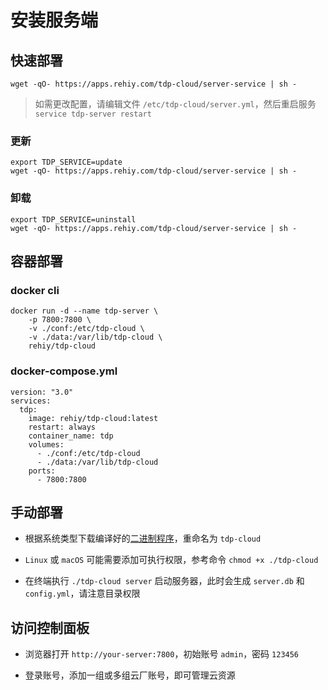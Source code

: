 # 安装服务端

## 快速部署

```shell
wget -qO- https://apps.rehiy.com/tdp-cloud/server-service | sh -
```

> 如需更改配置，请编辑文件 `/etc/tdp-cloud/server.yml`，然后重启服务 `service tdp-server restart`

### 更新

```shell
export TDP_SERVICE=update
wget -qO- https://apps.rehiy.com/tdp-cloud/server-service | sh -
```

### 卸载

```shell
export TDP_SERVICE=uninstall
wget -qO- https://apps.rehiy.com/tdp-cloud/server-service | sh -
```

## 容器部署

### docker cli

```shell
docker run -d --name tdp-server \
    -p 7800:7800 \
    -v ./conf:/etc/tdp-cloud \
    -v ./data:/var/lib/tdp-cloud \
    rehiy/tdp-cloud
```

### docker-compose.yml

```ymal
version: "3.0"
services:
  tdp:
    image: rehiy/tdp-cloud:latest
    restart: always
    container_name: tdp
    volumes:
      - ./conf:/etc/tdp-cloud
      - ./data:/var/lib/tdp-cloud
    ports:
      - 7800:7800
```

## 手动部署

- 根据系统类型下载编译好的[二进制程序](https://github.com/open-tdp/tdp-cloud/releases)，重命名为 `tdp-cloud`

- `Linux` 或 `macOS` 可能需要添加可执行权限，参考命令 `chmod +x ./tdp-cloud`

- 在终端执行 `./tdp-cloud server` 启动服务器，此时会生成 `server.db` 和 `config.yml`，请注意目录权限

## 访问控制面板

- 浏览器打开 `http://your-server:7800`，初始账号 `admin`，密码 `123456`

- 登录账号，添加一组或多组云厂账号，即可管理云资源
